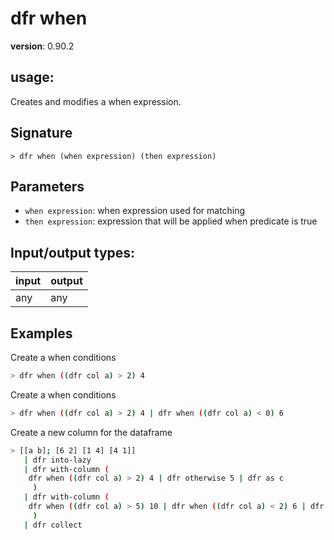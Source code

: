# dfr when

**version**: 0.90.2

## **usage**:

Creates and modifies a when expression.

## Signature

`> dfr when (when expression) (then expression)`

## Parameters

- `when expression`: when expression used for matching
- `then expression`: expression that will be applied when predicate is true

## Input/output types:

| input | output |
| ----- | ------ |
| any   | any    |

## Examples

Create a when conditions

```bash
> dfr when ((dfr col a) > 2) 4
```

Create a when conditions

```bash
> dfr when ((dfr col a) > 2) 4 | dfr when ((dfr col a) < 0) 6
```

Create a new column for the dataframe

```bash
> [[a b]; [6 2] [1 4] [4 1]]
   | dfr into-lazy
   | dfr with-column (
    dfr when ((dfr col a) > 2) 4 | dfr otherwise 5 | dfr as c
     )
   | dfr with-column (
    dfr when ((dfr col a) > 5) 10 | dfr when ((dfr col a) < 2) 6 | dfr otherwise 0 | dfr as d
     )
   | dfr collect
```
